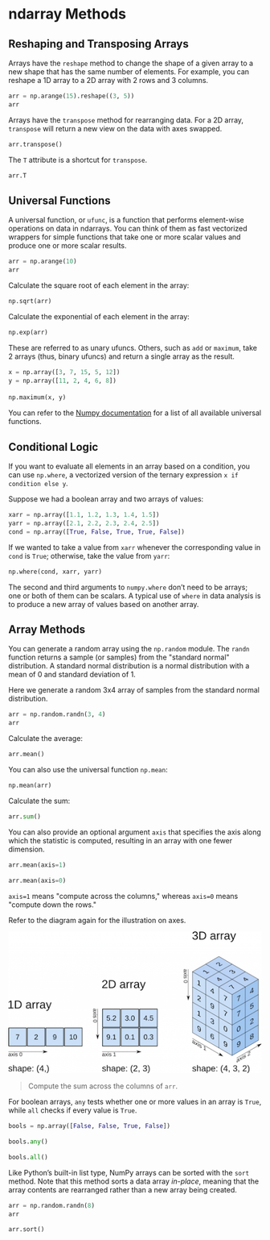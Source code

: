 # ndarray Methods

## Reshaping and Transposing Arrays

Arrays have the `reshape` method to change the shape of a given array to a new shape that has the same number of elements. For example, you can reshape a 1D array to a 2D array with 2 rows and 3 columns.

```python
arr = np.arange(15).reshape((3, 5))
arr
```

Arrays have the `transpose` method for rearranging data. For a 2D array, `transpose` will return a new view on the data with axes swapped.

```python
arr.transpose()
```

The `T` attribute is a shortcut for `transpose`.

```python
arr.T
```

## Universal Functions

A universal function, or `ufunc`, is a function that performs element-wise operations on data in ndarrays. You can think of them as fast vectorized wrappers for simple functions that take one or more scalar values and produce one or more scalar results.

```python
arr = np.arange(10)
arr
```

Calculate the square root of each element in the array:

```python
np.sqrt(arr)
```

Calculate the exponential of each element in the array:

```python
np.exp(arr)
```

These are referred to as unary ufuncs. Others, such as `add` or `maximum`, take 2 arrays (thus, binary ufuncs) and return a single array as the result.

```python
x = np.array([3, 7, 15, 5, 12])
y = np.array([11, 2, 4, 6, 8])

np.maximum(x, y)
```

You can refer to the [Numpy documentation](https://numpy.org/doc/stable/reference/ufuncs.html#available-ufuncs) for a list of all available universal functions.

## Conditional Logic

If you want to evaluate all elements in an array based on a condition, you can use `np.where`, a vectorized version of the ternary expression `x if condition else y`.

Suppose we had a boolean array and two arrays of values:

```python
xarr = np.array([1.1, 1.2, 1.3, 1.4, 1.5])
yarr = np.array([2.1, 2.2, 2.3, 2.4, 2.5])
cond = np.array([True, False, True, True, False])
```

If we wanted to take a value from `xarr` whenever the corresponding value in `cond` is `True`; otherwise, take the value from `yarr`:

```python
np.where(cond, xarr, yarr)
```

The second and third arguments to `numpy.where` don’t need to be arrays; one or both of them can be scalars. A typical use of `where` in data analysis is to produce a new array of values based on another array.

## Array Methods

You can generate a random array using the `np.random` module. The `randn` function returns a sample (or samples) from the "standard normal" distribution. A standard normal distribution is a normal distribution with a mean of 0 and standard deviation of 1.

Here we generate a random 3x4 array of samples from the standard normal distribution.

```python
arr = np.random.randn(3, 4)
arr
```

Calculate the average:

```python
arr.mean()
```

You can also use the universal function `np.mean`:

```python
np.mean(arr)
```

Calculate the sum:

```python
arr.sum()
```

You can also provide an optional argument `axis` that specifies the axis along which the statistic is computed, resulting in an array with one fewer dimension.

```python
arr.mean(axis=1)
```

```python
arr.mean(axis=0)
```

`axis=1` means "compute across the columns," whereas `axis=0` means "compute down the rows."

Refer to the diagram again for the illustration on axes.

![ndarray](./assets/numpy_ndarray.png)

> Compute the sum across the columns of `arr`.

For boolean arrays, `any` tests whether one or more values in an array is `True`, while `all` checks if every value is `True`.

```python
bools = np.array([False, False, True, False])
```

```python
bools.any()
```

```python
bools.all()
```

Like Python’s built-in list type, NumPy arrays can be sorted with the `sort` method. Note that this method sorts a data array _in-place_, meaning that the array contents are rearranged rather than a new array being created.

```python
arr = np.random.randn(8)
arr
```

```python
arr.sort()
```

